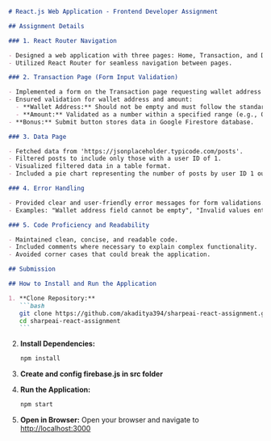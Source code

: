 ````markdown
# React.js Web Application - Frontend Developer Assignment

## Assignment Details

### 1. React Router Navigation

- Designed a web application with three pages: Home, Transaction, and Data.
- Utilized React Router for seamless navigation between pages.

### 2. Transaction Page (Form Input Validation)

- Implemented a form on the Transaction page requesting wallet address and amount.
- Ensured validation for wallet address and amount:
  - **Wallet Address:** Should not be empty and must follow the standard Ethereum address format (0x...).
  - **Amount:** Validated as a number within a specified range (e.g., 0 - 10,000).
- **Bonus:** Submit button stores data in Google Firestore database.

### 3. Data Page

- Fetched data from 'https://jsonplaceholder.typicode.com/posts'.
- Filtered posts to include only those with a user ID of 1.
- Visualized filtered data in a table format.
- Included a pie chart representing the number of posts by user ID 1 out of the total posts.

### 4. Error Handling

- Provided clear and user-friendly error messages for form validations.
- Examples: "Wallet address field cannot be empty", "Invalid values entered".

### 5. Code Proficiency and Readability

- Maintained clean, concise, and readable code.
- Included comments where necessary to explain complex functionality.
- Avoided corner cases that could break the application.

## Submission

## How to Install and Run the Application

1. **Clone Repository:**
   ```bash
   git clone https://github.com/akaditya394/sharpeai-react-assignment.git
   cd sharpeai-react-assignment
   ```
````

2. **Install Dependencies:**

   ```bash
   npm install
   ```

3. **Create and config firebase.js in src folder**

4. **Run the Application:**

   ```bash
   npm start
   ```

5. **Open in Browser:**
   Open your browser and navigate to [http://localhost:3000](http://localhost:3000)

```

```
